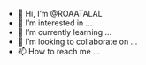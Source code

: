 - 👋 Hi, I’m @ROAATALAL
- 👀 I’m interested in ...
- 🌱 I’m currently learning ...
- 💞️ I’m looking to collaborate on ...
- 📫 How to reach me ...

<!---
ROAATALAL/ROAATALAL is a ✨ special ✨ repository because its `README.md` (this file) appears on your GitHub profile.
You can click the Preview link to take a look at your changes.
--->
